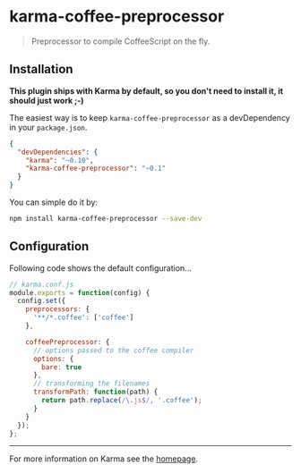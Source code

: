 # karma-coffee-preprocessor

> Preprocessor to compile CoffeeScript on the fly.

## Installation

**This plugin ships with Karma by default, so you don't need to install it, it should just work ;-)**

The easiest way is to keep `karma-coffee-preprocessor` as a devDependency in your `package.json`.
```json
{
  "devDependencies": {
    "karma": "~0.10",
    "karma-coffee-preprocessor": "~0.1"
  }
}
```

You can simple do it by:
```bash
npm install karma-coffee-preprocessor --save-dev
```

## Configuration
Following code shows the default configuration...
```js
// karma.conf.js
module.exports = function(config) {
  config.set({
    preprocessors: {
      '**/*.coffee': ['coffee']
    },

    coffeePreprocessor: {
      // options passed to the coffee compiler
      options: {
        bare: true
      },
      // transforming the filenames
      transformPath: function(path) {
        return path.replace(/\.js$/, '.coffee');
      }
    }
  });
};
```

----

For more information on Karma see the [homepage].


[homepage]: http://karma-runner.github.com
